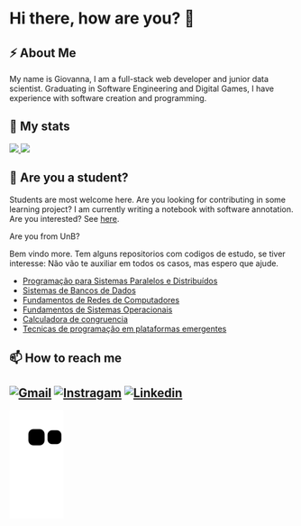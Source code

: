 # Hi there, how are you? 👋
## ⚡ About Me
My name is Giovanna, I am a full-stack web developer and junior data scientist. Graduating in Software Engineering and Digital Games, I have experience with software creation and programming.

## 🌱 My stats 
<p>
<a href="https://github.com/giovannabbottino?tab=repositories">
  <img height="180em" src="https://github-readme-stats.vercel.app/api?username=giovannabbottino&show_icons=true&theme=dracula" />
  <img height="180em" src="https://github-readme-stats.vercel.app/api/top-langs/?username=giovannabbottino&layout=compact&theme=dracula" />
</a>
</p>

## 🤔 Are you a student? 
Students are most welcome here. Are you looking for contributing in some learning project? I am currently writing a notebook with software annotation. Are you interested? See [here](giovannabbottino.github.io/notebook/).

Are you from UnB? 

Bem vindo more. Tem alguns repositorios com codigos de estudo, se tiver interesse: 
Não vão te auxiliar em todos os casos, mas espero que ajude. 
- [Programação para Sistemas Paralelos e Distribuídos](https://github.com/giovannabbottino/pspd_unb)
- [Sistemas de Bancos de Dados](https://github.com/giovannabbottino/SBD2_unb)
- [Fundamentos de Redes de Computadores ](https://github.com/giovannabbottino/frc_unb)
- [Fundamentos de Sistemas Operacionais](https://github.com/giovannabbottino/fso_unb)
- [Calculadora de congruencia](https://github.com/giovannabbottino/calculo_congruencia)
- [Tecnicas de programação em plataformas emergentes](https://github.com/giovannabbottino/tppe_unb)

## 📫 How to reach me

[![Gmail](https://img.shields.io/badge/Gmail-D14836?style=for-the-badge&logo=gmail&logoColor=white)](https://instagram.com/giovannabbottino) [![Instragam](https://img.shields.io/badge/Instagram-E4405F?style=for-the-badge&logo=instagram&logoColor=white)](https://www.instagram.com/giovannabbottino/)  [![Linkedin](https://img.shields.io/badge/LinkedIn-0077B5?style=for-the-badge&logo=linkedin&logoColor=white)](https://www.linkedin.com/in/giovannabbottino/?locale=en_US)
---
![Snake animation](https://github.com/giovannabbottino/giovannabbottino/blob/output/github-contribution-grid-snake.svg)
